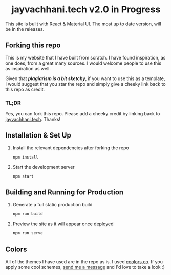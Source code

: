 <h1 align="center">
  jayvachhani.tech v2.0 in Progress
</h1>
<p>
This site is built with React & Material UI. The most up to date version, will be in the releases.
</p>

## Forking this repo

This is my website that I have built from scratch. I have found inspiration, as one does, from a great many sources. I would welcome people to use this as inspiration as well.

Given that _**plagiarism is a bit sketchy**_, if you want to use this as a template, I would suggest that you star the repo and simply give a cheeky link back to this repo as credit.

### TL;DR

Yes, you can fork this repo. Please add a cheeky credit by linking back to [jayvachhani.tech](https://jayvachhani.tech). Thanks!

## Installation & Set Up

1. Install the relevant dependencies after forking the repo

   ```sh
   npm install
   ```

2. Start the development server

   ```sh
   npm start
   ```

## Building and Running for Production

1. Generate a full static production build

   ```sh
   npm run build
   ```

1. Preview the site as it will appear once deployed

   ```sh
   npm run serve
   ```

## Colors

All of the themes I have used are in the repo as is. I used [coolors.co](https://coolors.co/).
If you apply some cool schemes, [send me a message](https://jayvachhani.tech) and I'd love to take a look :)
